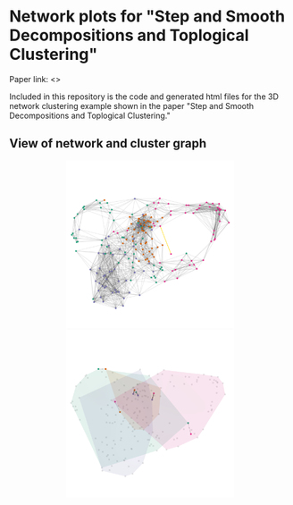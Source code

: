 # Network plots for "Step and Smooth Decompositions and Toplogical Clustering"

Paper link: <>

Included in this repository is the code and generated html files for the 3D network clustering example shown in the paper "Step and Smooth Decompositions and Toplogical Clustering."


## View of network and cluster graph
<p align="center">
	&nbsp;&nbsp;&nbsp;&nbsp;&nbsp;&nbsp;&nbsp;&nbsp;&nbsp;&nbsp;&nbsp;&nbsp;&nbsp;&nbsp;&nbsp;&nbsp;&nbsp;&nbsp;
  <img src="https://github.com/lucianoAvinas/topological-clustering-plots/raw/main/imgs/network_view.png" style="width: 300px; height: 300px;">
  &nbsp;&nbsp;&nbsp;&nbsp;&nbsp;&nbsp;&nbsp;&nbsp;&nbsp;&nbsp;&nbsp;&nbsp;&nbsp;&nbsp;&nbsp;&nbsp;&nbsp;&nbsp;
  <img src="https://github.com/lucianoAvinas/topological-clustering-plots/raw/main/imgs/cluster_view.png" style="width: 300px; height: 300px;">
</p>
